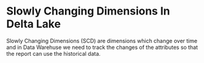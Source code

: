 # Slowly Changing Dimensions In Delta Lake
Slowly Changing Dimensions (SCD) are dimensions which change over time and in Data Warehuse we need to track the changes of the attributes so that the report can use the historical data. 



